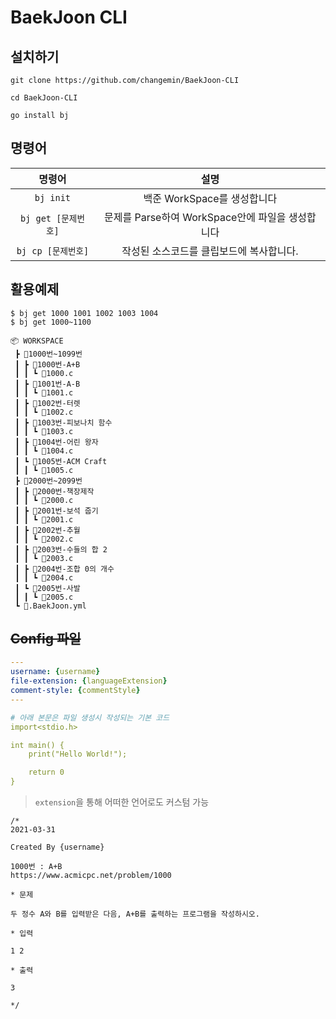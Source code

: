 # BaekJoon CLI

## 설치하기

```
git clone https://github.com/changemin/BaekJoon-CLI

cd BaekJoon-CLI

go install bj
```

## 명령어

|명령어|설명|
|:---:|:---:| 
|`bj init`|백준 WorkSpace를 생성합니다|
|`bj get [문제번호]`|문제를 Parse하여 WorkSpace안에 파일을 생성합니다|
|`bj cp [문제번호]`|작성된 소스코드를 클립보드에 복사합니다.|

## 활용예제

```
$ bj get 1000 1001 1002 1003 1004
$ bj get 1000~1100
```

```
📦 WORKSPACE
 ┣ 📂1000번~1099번
 ┃ ┣ 📂1000번-A+B
 ┃ ┃ ┗ 📜1000.c
 ┃ ┣ 📂1001번-A-B
 ┃ ┃ ┗ 📜1001.c
 ┃ ┣ 📂1002번-터렛
 ┃ ┃ ┗ 📜1002.c
 ┃ ┣ 📂1003번-피보나치 함수
 ┃ ┃ ┗ 📜1003.c
 ┃ ┣ 📂1004번-어린 왕자
 ┃ ┃ ┗ 📜1004.c
 ┃ ┗ 📂1005번-ACM Craft
 ┃ ┃ ┗ 📜1005.c
 ┣ 📂2000번~2099번
 ┃ ┣ 📂2000번-책장제작
 ┃ ┃ ┗ 📜2000.c
 ┃ ┣ 📂2001번-보석 줍기
 ┃ ┃ ┗ 📜2001.c
 ┃ ┣ 📂2002번-추월
 ┃ ┃ ┗ 📜2002.c
 ┃ ┣ 📂2003번-수들의 합 2
 ┃ ┃ ┗ 📜2003.c
 ┃ ┣ 📂2004번-조합 0의 개수
 ┃ ┃ ┗ 📜2004.c
 ┃ ┗ 📂2005번-사발
 ┃ ┃ ┗ 📜2005.c
 ┗ 📜.BaekJoon.yml
```

## ~~Config 파일~~
```yaml
---
username: {username}
file-extension: {languageExtension}
comment-style: {commentStyle}
---

# 아래 본문은 파일 생성시 작성되는 기본 코드
import<stdio.h>

int main() {
    print("Hello World!");

    return 0
}
```

> `extension`을 통해 어떠한 언어로도 커스텀 가능

```
/*
2021-03-31

Created By {username}

1000번 : A+B
https://www.acmicpc.net/problem/1000

* 문제

두 정수 A와 B를 입력받은 다음, A+B를 출력하는 프로그램을 작성하시오.

* 입력

1 2

* 출력

3

*/
```


